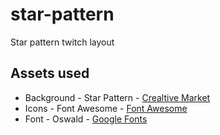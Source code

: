 # star-pattern
 Star pattern twitch layout
## Assets used
- Background - Star Pattern - [Crealtive Market](https://creativemarket.com/Freezerondigital/1887663-Star-Patterns)
- Icons - Font Awesome - [Font Awesome](https://fontawesome.com/)
- Font - Oswald - [Google Fonts](https://fonts.google.com/specimen/Oswald)
